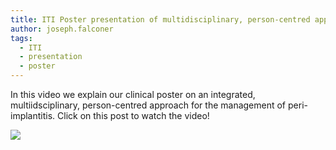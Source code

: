 ```yaml
---
title: ITI Poster presentation of multidisciplinary, person-centred approach for the management of peri-implantitis
author: joseph.falconer
tags:
  - ITI
  - presentation
  - poster
---
```


In this video we explain our clinical poster on an integrated, multiidsciplinary, person-centred approach for the management of peri-implantitis. Click on this post to watch the video!

![](https://youtu.be/xGssecE8gnA)
